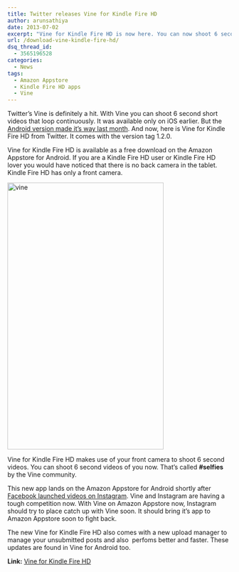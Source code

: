 ```yaml
---
title: Twitter releases Vine for Kindle Fire HD
author: arunsathiya
date: 2013-07-02
excerpt: "Vine for Kindle Fire HD is now here. You can now shoot 6 seconds animated videos with your Kindle Fire HD's front facing camera and share them with others."
url: /download-vine-kindle-fire-hd/
dsq_thread_id:
  - 3565196528
categories:
  - News
tags:
  - Amazon Appstore
  - Kindle Fire HD apps
  - Vine
---
```

Twitter&#8217;s Vine is definitely a hit. With Vine you can shoot 6 second short videos that loop continuously. It was available only on iOS earlier. But the [Android version made it&#8217;s way last month][1]. And now, here is Vine for Kindle Fire HD from Twitter. It comes with the version tag 1.2.0.

Vine for Kindle Fire HD is available as a free download on the Amazon Appstore for Android. If you are a Kindle Fire HD user or Kindle Fire HD lover you would have noticed that there is no back camera in the tablet. Kindle Fire HD has only a front camera.

[<img class="aligncenter size-medium wp-image-76106" alt="vine" src="http://cdn.devilsworkshop.org/files/2013/07/vine-351x600.png" width="351" height="600" />][2]

Vine for Kindle Fire HD makes use of your front camera to shoot 6 second videos. You can shoot 6 second videos of you now. That&#8217;s called **#selfies** by the Vine community.

This new app lands on the Amazon Appstore for Android shortly after [Facebook launched videos on Instagram][3]. Vine and Instagram are having a tough competition now. With Vine on Amazon Appstore now, Instagram should try to place catch up with Vine soon. It should bring it&#8217;s app to Amazon Appstore soon to fight back.

The new Vine for Kindle Fire HD also comes with a new upload manager to manage your unsubmitted posts and also  perfoms better and faster. These updates are found in Vine for Android too.

**Link:** <a href="http://www.amazon.com/Vine-Labs-Inc/dp/B00DOIBYYG/ref=sr_1_13?s=mobile-apps&ie=UTF8&qid=1372684076&sr=1-13&keywords=vine" onclick="_gaq.push(['_trackEvent', 'outbound-article', 'http://www.amazon.com/Vine-Labs-Inc/dp/B00DOIBYYG/ref=sr_1_13?s=mobile-apps&ie=UTF8&qid=1372684076&sr=1-13&keywords=vine', 'Vine for Kindle Fire HD']);" title="Vine for Kindle Fire HD">Vine for Kindle Fire HD</a>

 [1]: http://devilsworkshop.org/reviews/twitter-vine-android/75026/ "Twitter launches Vine App for Android: Create and share 6 second videos"
 [2]: http://cdn.devilsworkshop.org/files/2013/07/vine.png
 [3]: http://devilsworkshop.org/news/facebook-brings-video-instagram-counter-vine/75782/ "Facebook brings Video on Instagram to counter Vine"
